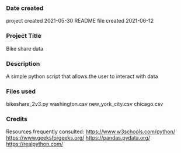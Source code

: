 ### Date created
project created 2021-05-30
README file created 2021-06-12

### Project Title
Bike share data

### Description
A simple python script that allows the user to interact with data

### Files used
bikeshare_2v3.py
washington.csv
new_york_city.csv
chicago.csv

### Credits
Resources frequently consulted:
https://www.w3schools.com/python/
https://www.geeksforgeeks.org/
https://pandas.pydata.org/
https://realpython.com/
